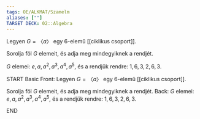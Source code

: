```yaml
---
tags: OE/ALKMAT/Szamelm 
aliases: [""]
TARGET DECK: 02::Algebra
---
```

Legyen $G = 〈a〉$ egy $6$-elemű [[ciklikus csoport]]. 

Sorolja föl $G$ elemeit, és adja meg mindegyiknek a rendjét.

$G$ elemei: ${e, a, a^2, a^3, a^4, a^5}$, és a rendjük rendre: ${1, 6, 3, 2, 6, 3}$.

START
Basic
Front:
Legyen $G = 〈a〉$ egy $6$-elemű [[ciklikus csoport]]. 

Sorolja föl $G$ elemeit, és adja meg mindegyiknek a rendjét.
Back:
$G$ elemei: ${e, a, a^2, a^3, a^4, a^5}$, és a rendjük rendre: ${1, 6, 3, 2, 6, 3}$.
<!--ID: 1687375930869-->
END